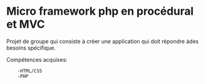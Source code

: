 # Micro framework php en procédural et MVC

Projet de groupe qui consiste à créer une application qui doit répondre àdes besoins spécifique.

  Compétences acquises:
	
		-HTML/CSS
		-PHP
